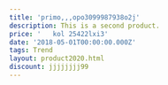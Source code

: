 ```yaml
---
title: 'primo,,,opo3099987938o2j'
description: This is a second product.
price: '   kol 25422lxi3'
date: '2018-05-01T00:00:00.000Z'
tags: Trend
layout: product2020.html
discount: jjjjjjjj99
---
```


